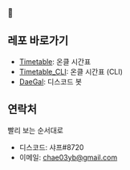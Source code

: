 ###  👋

<!--
**chae03yb/chae03yb** is a ✨ _special_ ✨ repository because its `README.md` (this file) appears on your GitHub profile.

Here are some ideas to get you started:

- 🔭 I’m currently working on ...
- 🌱 I’m currently learning ...
- 👯 I’m looking to collaborate on ...
- 🤔 I’m looking for help with ...
- 💬 Ask me about ...
- 📫 How to reach me: ...
- 😄 Pronouns: ...
- ⚡ Fun fact: ...
-->

## 레포 바로가기
* [Timetable](https://github.com/chae03yb/Timetable): 온클 시간표 
* [Timetable_CLI](https://github.com/chae03yb/Timetable/tree/CLI-python): 온클 시간표 (CLI)
* [DaeGal](https://github.com/chae03yb/DaeGal): 디스코드 봇

## 연락처
빨리 보는 순서대로
* 디스코드: 샤프#8720
* 이메일: chae03yb@gmail.com
